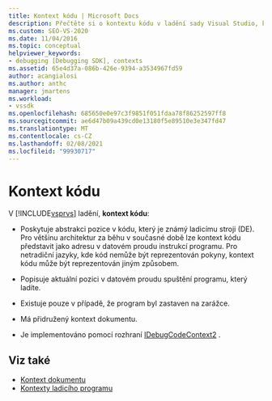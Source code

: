 ```yaml
---
title: Kontext kódu | Microsoft Docs
description: Přečtěte si o kontextu kódu v ladění sady Visual Studio, které popisuje pozici v kódu, který existuje, když se program zastaví na zarážce.
ms.custom: SEO-VS-2020
ms.date: 11/04/2016
ms.topic: conceptual
helpviewer_keywords:
- debugging [Debugging SDK], contexts
ms.assetid: 65e4d37a-086b-426e-9394-a3534967fd59
author: acangialosi
ms.author: anthc
manager: jmartens
ms.workload:
- vssdk
ms.openlocfilehash: 685650e0e97c3f9851f051fdaa78f86252597ff8
ms.sourcegitcommit: ae6d47b09a439cd0e13180f5e89510e3e347fd47
ms.translationtype: MT
ms.contentlocale: cs-CZ
ms.lasthandoff: 02/08/2021
ms.locfileid: "99930717"
---
```

# <a name="code-context"></a>Kontext kódu
V [!INCLUDE[vsprvs](../../code-quality/includes/vsprvs_md.md)] ladění, **kontext kódu**:

- Poskytuje abstrakci pozice v kódu, který je známý ladicímu stroji (DE). Pro většinu architektur za běhu v současné době lze kontext kódu představit jako adresu v datovém proudu instrukcí programu. Pro netradiční jazyky, kde kód nemůže být reprezentován pokyny, kontext kódu může být reprezentován jiným způsobem.

- Popisuje aktuální pozici v datovém proudu spuštění programu, který ladíte.

- Existuje pouze v případě, že program byl zastaven na zarážce.

- Má přidružený kontext dokumentu.

- Je implementováno pomocí rozhraní [IDebugCodeContext2](../../extensibility/debugger/reference/idebugcodecontext2.md) .

## <a name="see-also"></a>Viz také
- [Kontext dokumentu](../../extensibility/debugger/document-context.md)
- [Kontexty ladicího programu](../../extensibility/debugger/debugger-contexts.md)
